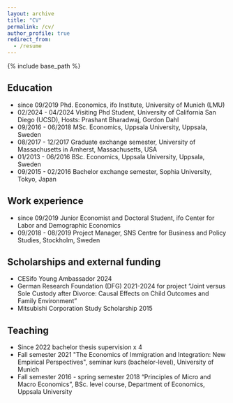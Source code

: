 ```yaml
---
layout: archive
title: "CV"
permalink: /cv/
author_profile: true
redirect_from:
  - /resume
---
```


{% include base_path %}

## Education
* since 09/2019 Phd. Economics, ifo Institute, University of Munich (LMU)
* 02/2024 - 04/2024 Visiting Phd Student, University of California San Diego (UCSD), Hosts: Prashant Bharadwaj, Gordon Dahl
* 09/2016 - 06/2018 MSc. Economics, Uppsala University, Uppsala, Sweden
* 08/2017 - 12/2017 Graduate exchange semester, University of Massachusetts in Amherst, Massachusetts, USA
* 01/2013 - 06/2016 BSc. Economics, Uppsala University, Uppsala, Sweden
* 09/2015 - 02/2016 Bachelor exchange semester, Sophia University, Tokyo, Japan

## Work experience
* since 09/2019 Junior Economist and Doctoral Student, ifo Center for Labor and Demographic Economics
* 09/2018 - 08/2019 Project Manager, SNS Centre for Business and Policy Studies, Stockholm, Sweden

## Scholarships and external funding
* CESifo Young Ambassador 2024
* German Research Foundation (DFG) 2021-2024 for project “Joint versus Sole Custody after Divorce: Causal Effects on Child Outcomes and Family Environment”
* Mitsubishi Corporation Study Scholarship 2015


## Teaching
* Since 2022 bachelor thesis supervision x 4
* Fall semester 2021 "The Economics of Immigration and Integration: New Empirical Perspectives", seminar kurs (bachelor-level), University of Munich
* Fall semester 2016 - spring semester 2018 “Principles of Micro and Macro Economics”, BSc. level course, Department of Economics, Uppsala University

